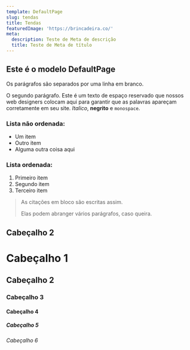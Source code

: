 ```yaml
---
template: DefaultPage
slug: tendas
title: Tendas
featuredImage: 'https://brincadeira.co/'
meta:
  description: Teste de Meta de descrição
  title: Teste de Meta de título
---
```


## Este é o modelo DefaultPage

Os parágrafos são separados por uma linha em branco.

O segundo parágrafo. Este é um texto de espaço reservado que nossos web designers colocam aqui para garantir que as palavras apareçam corretamente em seu site. _Italico_, **negrito** e `monospace`.

### Lista não ordenada:

* Um item
* Outro item
* Alguma outra coisa aqui

### Lista ordenada:

1. Primeiro item
2. Segundo item
3. Terceiro item

> As citações em bloco são escritas assim.
>
> Elas podem abranger vários parágrafos,
> caso queira.

## Cabeçalho 2

# Cabeçalho 1

## Cabeçalho 2

### Cabeçalho 3

#### Cabeçalho 4

##### Cabeçalho 5

###### Cabeçalho 6